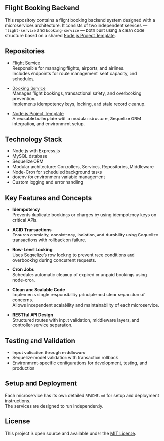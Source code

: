 ## Flight Booking Backend

This repository contains a flight booking backend system designed with a microservices architecture. It consists of two independent services — `flight-service` and `booking-service` — both built using a clean code structure based on a shared [Node.js Project Template](https://github.com/rahulthakur-dev/nodejs-project-template).

## Repositories

- [Flight Service](https://github.com/rahulthakur-dev/flight-service)  
  Responsible for managing flights, airports, and airlines.  
  Includes endpoints for route management, seat capacity, and schedules.

- [Booking Service](https://github.com/rahulthakur-dev/booking-service)  
  Manages flight bookings, transactional safety, and overbooking prevention.  
  Implements idempotency keys, locking, and stale record cleanup.

- [Node.js Project Template](https://github.com/rahulthakur-dev/nodejs-project-template)  
  A reusable boilerplate with a modular structure, Sequelize ORM integration, and environment setup.

## Technology Stack

- Node.js with Express.js  
- MySQL database  
- Sequelize ORM  
- Modular architecture: Controllers, Services, Repositories, Middleware  
- Node-Cron for scheduled background tasks  
- dotenv for environment variable management  
- Custom logging and error handling

## Key Features and Concepts

- **Idempotency**  
  Prevents duplicate bookings or charges by using idempotency keys on critical APIs.

- **ACID Transactions**  
  Ensures atomicity, consistency, isolation, and durability using Sequelize transactions with rollback on failure.

- **Row-Level Locking**  
  Uses Sequelize’s row locking to prevent race conditions and overbooking during concurrent requests.

- **Cron Jobs**  
  Schedules automatic cleanup of expired or unpaid bookings using node-cron.

- **Clean and Scalable Code**  
  Implements single responsibility principle and clear separation of concerns.  
  Allows independent scalability and maintainability of each microservice.

- **RESTful API Design**  
  Structured routes with input validation, middleware layers, and controller-service separation.

## Testing and Validation

- Input validation through middleware  
- Sequelize model validation with transaction rollback  
- Environment-specific configurations for development, testing, and production

## Setup and Deployment

Each microservice has its own detailed `README.md` for setup and deployment instructions.  
The services are designed to run independently.

## License

This project is open source and available under the [MIT License](LICENSE).
